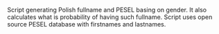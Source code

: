 Script generating Polish fullname and PESEL basing on gender. It also calculates what is probability of having such fullname.
Script uses open source PESEL database with firstnames and lastnames.
